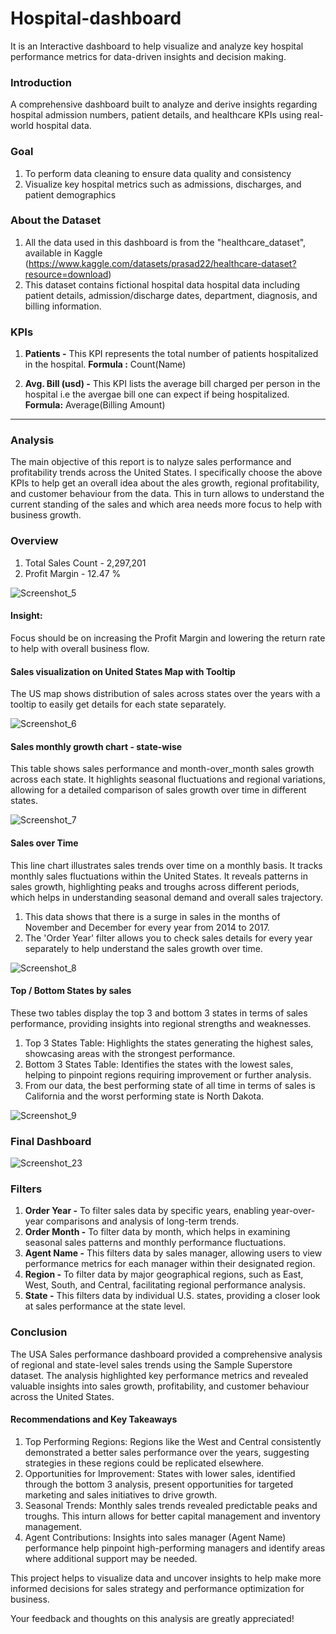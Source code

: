 # Hospital-dashboard
It is an Interactive dashboard to help visualize and analyze key hospital performance metrics for data-driven insights and decision making.

### Introduction
A comprehensive dashboard built to analyze and derive insights regarding hospital admission numbers, patient details, and healthcare KPIs using real-world hospital data.

### Goal 
1. To perform data cleaning to ensure data quality and consistency
3. Visualize key hospital metrics such as admissions, discharges, and patient demographics

### About the Dataset
1. All the data used in this dashboard is from the "healthcare_dataset", available in Kaggle (https://www.kaggle.com/datasets/prasad22/healthcare-dataset?resource=download)
3. This dataset contains fictional hospital data hospital data including patient details, admission/discharge dates, department, diagnosis, and billing information.

### KPIs 
1. **Patients -** This KPI represents the total number of patients hospitalized in the hospital.
   **Formula :** Count(Name)
   
2. **Avg. Bill (usd) -** This KPI lists the average bill charged per person in the hospital i.e the avergae bill one can expect if being hospitalized.
   **Formula:** Average(Billing Amount)
   
--------------------------------------------------
### Analysis
The main objective of this report is to nalyze sales performance and profitability trends across the United States.
I specifically choose the above KPIs to help get an overall idea about the ales growth, regional profitability, and customer behaviour from the data. This in turn allows to understand the current standing of the sales and which area needs more focus to help with business growth.

### Overview 

1. Total Sales Count - 2,297,201
2. Profit Margin - 12.47 %

![Screenshot_5](https://github.com/user-attachments/assets/ed12f5b0-b574-4910-bfa6-7297ff640528)

#### Insight:
Focus should be on increasing the Profit Margin and lowering the return rate to help with overall business flow.

#### Sales visualization on United States Map with Tooltip

The US map shows distribution of sales across states over the years with a tooltip to easily get details for each state separately.

![Screenshot_6](https://github.com/user-attachments/assets/1dae1d04-e6bd-41eb-8b55-1afc049e334b)

#### Sales monthly growth chart - state-wise 

This table shows sales performance and month-over_month sales growth across each state. It highlights seasonal fluctuations and regional variations, allowing for a detailed comparison of sales growth over time in different states.

![Screenshot_7](https://github.com/user-attachments/assets/35f3b0d1-0bc9-49d1-8bc5-73f740a6adf9)

#### Sales over Time

This line chart illustrates sales trends over time on a monthly basis. It tracks monthly  sales fluctuations within the United States. It reveals patterns in sales growth, highlighting peaks and troughs across different periods, which helps in understanding seasonal demand and overall sales trajectory. 
1. This data shows that there is a surge in sales in the months of November and December for every year from 2014 to 2017.
2. The 'Order Year' filter allows you to check sales details for every year separately to help understand the sales growth over time. 

![Screenshot_8](https://github.com/user-attachments/assets/ad304d72-1c47-4377-9c9a-78d051147b27)

#### Top / Bottom States by sales

These two tables display the top 3 and bottom 3 states in terms of sales performance, providing insights into regional strengths and weaknesses.
1. Top 3 States Table: Highlights the states generating the highest sales, showcasing areas with the strongest performance.
2. Bottom 3 States Table: Identifies the states with the lowest sales, helping to pinpoint regions requiring improvement or further analysis.
3. From our data, the best performing state of all time in terms of sales is California and the worst performing state is North Dakota.

![Screenshot_9](https://github.com/user-attachments/assets/6875351e-16ff-4c2b-bf69-a21a4407c7cb)

### Final Dashboard 

![Screenshot_23](https://github.com/user-attachments/assets/a44c2a7b-793b-4f23-a9dd-64f761dbae76)


### Filters 
1. **Order Year -** To filter sales data by specific years, enabling year-over-year comparisons and analysis of long-term trends.
2. **Order Month -** To filter data by month, which helps in examining seasonal sales patterns and monthly performance fluctuations.
3. **Agent Name -** This filters data by sales manager, allowing users to view performance metrics for each manager within their designated region.
4. **Region -** To filter data by major geographical regions, such as East, West, South, and Central, facilitating regional performance analysis.
5. **State -**  This filters data by individual U.S. states, providing a closer look at sales performance at the state level.

### Conclusion 

The USA Sales performance dashboard provided a comprehensive analysis of regional and state-level sales trends using the Sample Superstore dataset. The analysis highlighted key performance metrics and revealed valuable insights into sales growth, profitability, and customer behaviour across the United States.

#### Recommendations and Key Takeaways

1. Top Performing Regions: Regions like the West and Central consistently demonstrated a better sales performance over the years, suggesting strategies in these regions could be replicated elsewhere.
2. Opportunities for Improvement: States with lower sales, identified through the bottom 3 analysis, present opportunities for targeted marketing and sales initiatives to drive growth.
3. Seasonal Trends: Monthly sales trends revealed predictable peaks and troughs. This inturn allows for better capital management and inventory management.
4. Agent Contributions: Insights into sales manager (Agent Name) performance help pinpoint high-performing managers and identify areas where additional support may be needed.

This project helps to visualize data and uncover insights to help make more informed decisions for sales strategy and performance optimization for business.

Your feedback and thoughts on this analysis are greatly appreciated!
